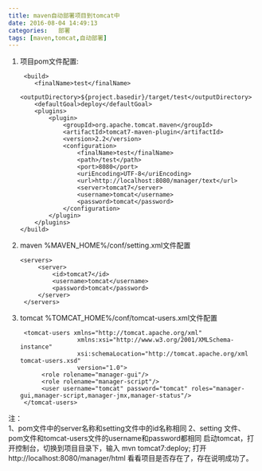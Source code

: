 ```yaml
---
title: maven自动部署项目到tomcat中    
date: 2016-08-04 14:49:13
categories:   部署 
tags: [maven,tomcat,自动部署]
---
```


1. 项目pom文件配置:

        <build>
           <finalName>test</finalName>
           <outputDirectory>${project.basedir}/target/test</outputDirectory>
           <defaultGoal>deploy</defaultGoal>
           <plugins>
               <plugin>
                   <groupId>org.apache.tomcat.maven</groupId>
                   <artifactId>tomcat7-maven-plugin</artifactId>
                   <version>2.2</version>
                   <configuration>
                       <finalName>test</finalName>
                       <path>/test</path>
                       <port>8080</port>
                       <uriEncoding>UTF-8</uriEncoding>
                       <url>http://localhost:8080/manager/text</url>
                       <server>tomcat7</server>
                       <username>tomcat</username>
                       <password>tomcat</password>
                   </configuration>
               </plugin>
           </plugins>
       </build>
<!--more-->
2. maven %MAVEN_HOME%/conf/setting.xml文件配置
   
       <servers>
            <server>
                <id>tomcat7</id>
                <username>tomcat</username>
                <password>tomcat</password>
            </server>
        </servers>
3. tomcat  %TOMCAT_HOME%/conf/tomcat-users.xml文件配置

        <tomcat-users xmlns="http://tomcat.apache.org/xml"
                       xmlns:xsi="http://www.w3.org/2001/XMLSchema-instance"
                       xsi:schemaLocation="http://tomcat.apache.org/xml tomcat-users.xsd"
                       version="1.0">
             <role rolename="manager-gui"/>
             <role rolename="manager-script"/>
             <user username="tomcat" password="tomcat" roles="manager-gui,manager-script,manager-jmx,manager-status"/>
        </tomcat-users>
注：         
1、pom文件中的server名称和setting文件中的id名称相同
2、setting 文件、pom文件和tomcat-users文件的username和password都相同
启动tomcat，打开控制台，切换到项目目录下，输入 mvn tomcat7:deploy;
打开 http://localhost:8080/manager/html 看看项目是否存在了，存在说明成功了。